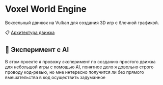 # Voxel World Engine

Воксельный движок на Vulkan для создания 3D игр с блочной графикой.

📋 [Архитектура движка](ENGINE_ARCHITECTURE.md)

## 🧪 Эксперимент с AI

В этом проекте я провожу эксперимент по созданию простого движка для небольшой игры с помощью AI, понятное дело я довольно строго проводу код-ревью, но мне интересно получится ли без прямого вмешательства в код осуществить задуманное
